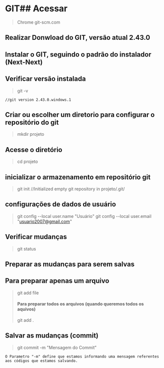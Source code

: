 # GIT## Acessar 
>Chrome git-scm.com

## Realizar Donwload do GIT, versão atual 2.43.0

## Instalar o GIT, seguindo o padrão do instalador (Next-Next)

## Verificar versão instalada
> git -v
> 
    //git version 2.43.0.windows.1

## Criar ou escolher um diretorio para configurar o repositório do git
> mkdir projeto 

## Acesse o diretório
> cd projeto 

## inicializar o armazenamento em repositório git
> git init
        //Initialized empty git repository in projeto/.git/

## configurações de dados de usuário 
> git config --local user.name "Usuário"
> git config --local user.email "usuario2007@gmail.com"


## Verificar mudanças
> git status 

## Preparar as mudanças para serem salvas 

## Para preparar apenas um arquivo
> git add file
> #### Para preparar todos os arquivos (quando queremos todos os aquivos)
> git add .


## Salvar as mudanças (commit)
> git commit -m "Mensagem do Commit"
>
    O Parametro "-m" define que estamos informando uma mensagem referentes aos códigos que estamos salvando. 

